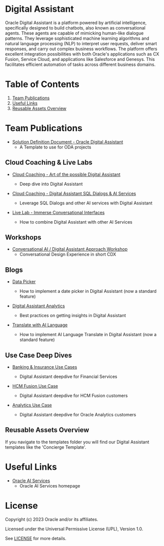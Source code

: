 # Digital Assistant
 
Oracle Digital Assistant is a platform powered by artificial intelligence, specifically designed to build chatbots, also known as conversational agents. These agents are capable of mimicking human-like dialogue patterns. They leverage sophisticated machine learning algorithms and natural language processing (NLP) to interpret user requests, deliver smart responses, and carry out complex business workflows. The platform offers excellent integration possibilities with both Oracle's applications such as CX Fusion, Service Cloud, and applications like Salesforce and Genesys. This facilitates efficient automation of tasks across different business domains.
 
# Table of Contents
 
1. [Team Publications](#team-publications)
2. [Useful Links](#useful-links)
3. [Reusable Assets Overview](#reusable-assets-overview)
 
# Team Publications

- [Solution Definition Document - Oracle Digital Assistant](#team-publications)
    - A Template to use for ODA projects

## Cloud Coaching & Live Labs
 
- [Cloud Coaching - Art of the possible Digital Assistant](https://www.youtube.com/watch?v=zPmfjuYQCGg&t=49s)
    - Deep dive into Digital Assistant

- [Cloud Coaching - Digital Assistant SQL Dialogs & AI Services](https://www.youtube.com/watch?v=HcS2GIxc7DM)
    - Leverage SQL Dialogs and other AI services with Digital Assistant

- [Live Lab - Immerse Conversational Interfaces](https://apexapps.oracle.com/pls/apex/r/dbpm/livelabs/view-workshop?wid=3452&clear=RR,180&session=112146561197244)
    - How to combine Digital Assistant with other AI Services

## Workshops

- [Conversational AI / Digital Assistant Approach Workshop](./oda-workshop/README.md)
    - Conversational Design Experience in short CDX 

## Blogs

- [Data Picker ](https://www.youtube.com/watch?v=zPmfjuYQCGg&t=49s)
    - How to implement a date picker in Digital Assistant (now a standard feature)

- [Digital Assistant Analytics](https://www.linkedin.com/posts/martijndegrunt_oda-metrics-to-consider-activity-7003745870106009600-RbWc/?utm_source=share&utm_medium=member_desktop)
    - Best practices on getting insights in Digital Assistant

- [Translate with AI Language](https://blogs.oracle.com/digitalassistant/post/techexchange-unlocking-the-power-of-multi-lingual-digital-assistants-with-oci-ai-services)
    - How to implement AI Language Translate in Digital Assistant (now a standard feature)

## Use Case Deep Dives

- [Banking & Insurance Use Cases](https://bit.ly/oda4fins)
    - Digital Assistant deepdive for Financial Services

- [HCM Fusion Use Case](https://bit.ly/oda4hcmcustomers)
    - Digital Assistant deepdive for HCM Fusion customers

- [Analytics Use Case](https://bit.ly/oda4hsbc)
    - Digital Assistant deepdive for Oracle Analytics customers

## Reusable Assets Overview

If you navigate to the templates folder you will find our Digital Assistant templates like the 'Concierge Template'.


# Useful Links
- [Oracle AI Services](https://www.oracle.com/artificial-intelligence/ai-services/)
    - Oracle AI Services homepage

# License

Copyright (c) 2023 Oracle and/or its affiliates.

Licensed under the Universal Permissive License (UPL), Version 1.0.

See [LICENSE](https://github.com/oracle-devrel/technology-engineering/blob/main/LICENSE) for more details.
